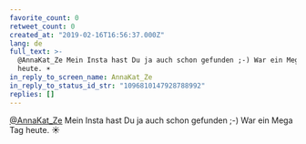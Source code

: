 ```yaml
---
favorite_count: 0
retweet_count: 0
created_at: "2019-02-16T16:56:37.000Z"
lang: de
full_text: >-
  @AnnaKat_Ze Mein Insta hast Du ja auch schon gefunden ;-) War ein Mega Tag
  heute. ☀️
in_reply_to_screen_name: AnnaKat_Ze
in_reply_to_status_id_str: "1096810147928788992"
replies: []
---
```


[@AnnaKat_Ze](https://twitter.com/AnnaKat_Ze) Mein Insta hast Du ja auch schon
gefunden ;-) War ein Mega Tag heute. ☀️
